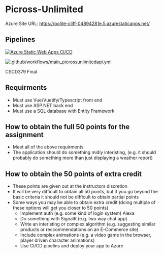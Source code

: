 # Picross-Unlimited

Azure Site URL: https://polite-cliff-04894281e.5.azurestaticapps.net/

## Pipelines

[![Azure Static Web Apps CI/CD](https://github.com/JohanneJayde/Picross-Unlimited/actions/workflows/azure-static-web-apps-jolly-flower-0d95a501e.yml/badge.svg)](https://github.com/JohanneJayde/Picross-Unlimited/actions/workflows/azure-static-web-apps-jolly-flower-0d95a501e.yml)

[![.github/workflows/main_picrossunlimitedapi.yml](https://github.com/JohanneJayde/Picross-Unlimited/actions/workflows/main_picrossunlimitedapi.yml/badge.svg)](https://github.com/JohanneJayde/Picross-Unlimited/actions/workflows/main_picrossunlimitedapi.yml)

CSCD379 Final

## Requirments
- Must use Vue/Vuetify/Typescript front end
- Must use ASP.NET back end
- Must use a SQL database with Entity Framework

## How to obtain the full 50 points for the assignment
- Meet all of the above requirments
- The application should do something midly interisting, (e.g. it should probably do something more than just displaying a weather report)

## How to obtain the 50 points of extra credit
- These points are given out at the instructors discretion
- It will be very difficult to obtain all 50 points, but if you go beyond the basic criteria it should not be difficult to obtain partial points
- Some ways you may be able to obtain extra credit (doing multiple of these options will get you closer to 50 points)
  - Implement auth (e.g. some kind of login system) Alexa 
  - Do something with SignalR (e.g. two way chat app)
  - Write an interisting or complex algorithm (e.g. suggesting similar products or reccommendations on an E-Commerce site)
  - Include complex animations (e.g. a video game in the browser, player driven character animations)
  - Use CI/CD pipelins and deploy your app to Azure

